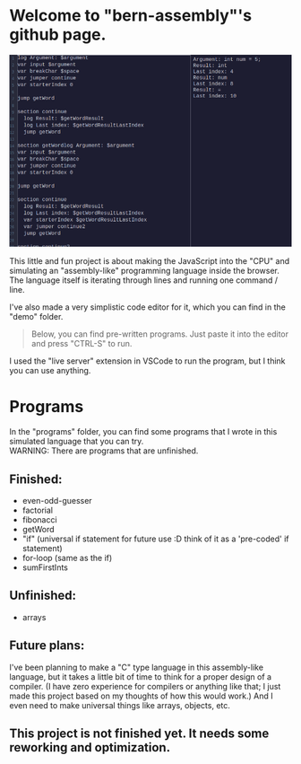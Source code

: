 # Welcome to "bern-assembly"'s github page.

![Picture of the project](./bern-assembly.png)

This little and fun project is about making the JavaScript into the "CPU" and simulating an "assembly-like" programming language inside the browser.  
The language itself is iterating through lines and running one command / line.

I've also made a very simplistic code editor for it, which you can find in the "demo" folder.

> Below, you can find pre-written programs. Just paste it into the editor and press "CTRL-S" to run.

I used the "live server" extension in VSCode to run the program, but I think you can use anything.

# Programs

In the "programs" folder, you can find some programs that I wrote in this simulated language that you can try.  
WARNING: There are programs that are unfinished.

## Finished:

- even-odd-guesser
- factorial
- fibonacci
- getWord
- "if" (universal if statement for future use :D think of it as a 'pre-coded' if statement)
- for-loop (same as the if)
- sumFirstInts

## Unfinished:

- arrays

## Future plans:

I've been planning to make a "C" type language in this assembly-like language, but it takes a little bit of time to think for a proper design of a compiler. (I have zero experience for compilers or anything like that; I just made this project based on my thoughts of how this would work.) And I even need to make universal things like arrays, objects, etc.

## This project is not finished yet. It needs some reworking and optimization.
